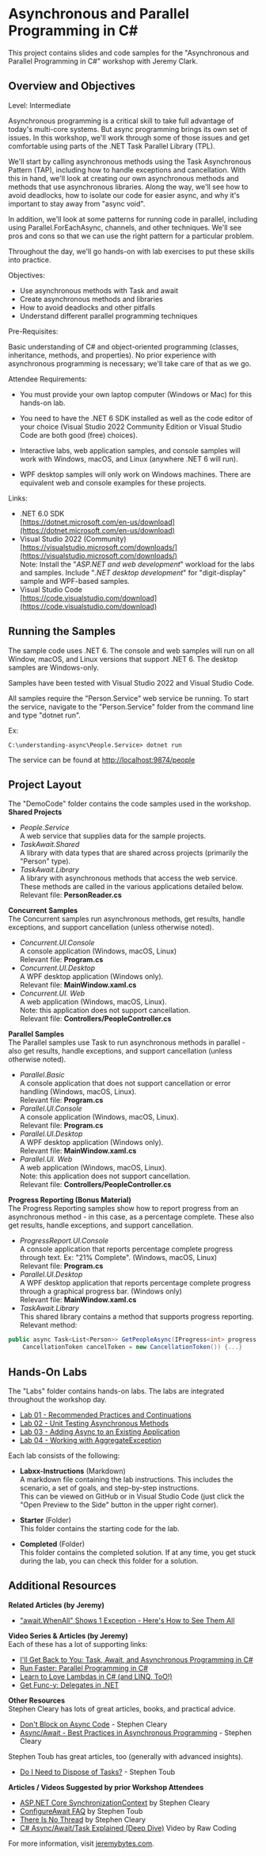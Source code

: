 Asynchronous and Parallel Programming in C#
============================
This project contains slides and code samples for the "Asynchronous and Parallel Programming in C#" workshop with Jeremy Clark.  

Overview and Objectives
-----------------------
Level: Intermediate  

Asynchronous programming is a critical skill to take full advantage of today's multi-core systems. But async programming brings its own set of issues. In this workshop, we'll work through some of those issues and get comfortable using parts of the .NET Task Parallel Library (TPL).  

We'll start by calling asynchronous methods using the Task Asynchronous Pattern (TAP), including how to handle exceptions and cancellation. With this in hand, we'll look at creating our own asynchronous methods and methods that use asynchronous libraries. Along the way, we'll see how to avoid deadlocks, how to isolate our code for easier async, and why it's important to stay away from "async void".  

In addition, we'll look at some patterns for running code in parallel, including using Parallel.ForEachAsync, channels, and other techniques. We'll see pros and cons so that we can use the right pattern for a particular problem.  

Throughout the day, we'll go hands-on with lab exercises to put these skills into practice.  

Objectives:  

* Use asynchronous methods with Task and await  
* Create asynchronous methods and libraries  
* How to avoid deadlocks and other pitfalls  
* Understand different parallel programming techniques  

Pre-Requisites:  

Basic understanding of C# and object-oriented programming (classes, inheritance, methods, and properties). No prior experience with asynchronous programming is necessary; we'll take care of that as we go.  

Attendee Requirements:  

* You must provide your own laptop computer (Windows or Mac) for this hands-on lab.  

* You need to have the .NET 6 SDK installed as well as the code editor of your choice (Visual Studio 2022 Community Edition or Visual Studio Code are both good (free) choices).

* Interactive labs, web application samples, and console samples will work with Windows, macOS, and Linux (anywhere .NET 6 will run).  

* WPF desktop samples will only work on Windows machines. There are equivalent web and console examples for these projects.

Links:

* .NET 6.0 SDK  
[https://dotnet.microsoft.com/en-us/download](https://dotnet.microsoft.com/en-us/download)  
* Visual Studio 2022 (Community)  
[https://visualstudio.microsoft.com/downloads/](https://visualstudio.microsoft.com/downloads/)  
Note: Install the "*ASP.NET and web development*" workload for the labs and samples. Include "*.NET desktop development*" for "digit-display" sample and WPF-based samples.  
* Visual Studio Code  
[https://code.visualstudio.com/download](https://code.visualstudio.com/download)  


Running the Samples
-------------------
The sample code uses .NET 6. The console and web samples will run on all Window, macOS, and Linux versions that support .NET 6. The desktop samples are Windows-only.

Samples have been tested with Visual Studio 2022 and Visual Studio Code.

All samples require the "Person.Service" web service be running. To start the service, navigate to the "Person.Service" folder from the command line and type "dotnet run".

Ex:
```
C:\understanding-async\People.Service> dotnet run
```  

The service can be found at [http://localhost:9874/people](http://localhost:9874/people)

Project Layout
--------------
The "DemoCode" folder contains the code samples used in the workshop.  
**Shared Projects**  
* *People.Service*  
A web service that supplies data for the sample projects.  
* *TaskAwait.Shared*  
A library with data types that are shared across projects (primarily the "Person" type).  
* *TaskAwait.Library*  
A library with asynchronous methods that access the web service. These methods are called in the various applications detailed below.  
Relevant file: **PersonReader.cs**

**Concurrent Samples**  
The Concurrent samples run asynchronous methods, get results, handle exceptions, and support cancellation (unless otherwise noted).
* *Concurrent.UI.Console*  
A console application  (Windows, macOS, Linux)  
Relevant file: **Program.cs**
* *Concurrent.UI.Desktop*  
A WPF desktop application (Windows only).  
Relevant file: **MainWindow.xaml.cs**  
* *Concurrent.UI. Web*  
A web application (Windows, macOS, Linux).  
Note: this application does not support cancellation.  
Relevant file: **Controllers/PeopleController.cs**  

**Parallel Samples**  
The Parallel samples use Task to run asynchronous methods in parallel - also get results, handle exceptions, and support cancellation (unless otherwise noted).
* *Parallel.Basic*  
A console application that does not support cancellation or error handling (Windows, macOS, Linux).  
Relevant file: **Program.cs**
* *Parallel.UI.Console*  
A console application (Windows, macOS, Linux).  
Relevant file: **Program.cs**
* *Parallel.UI.Desktop*  
A WPF desktop application (Windows only).  
Relevant file: **MainWindow.xaml.cs**  
* *Parallel.UI. Web*  
A web application (Windows, macOS, Linux).  
Note: this application does not support cancellation.  
Relevant file: **Controllers/PeopleController.cs**  

**Progress Reporting (Bonus Material)**  
The Progress Reporting samples show how to report progress from an asynchronous method - in this case, as a percentage complete. These also get results, handle exceptions, and support cancellation.
* *ProgressReport.UI.Console*  
A console application that reports percentage complete progress through text. Ex: "21% Complete". (Windows, macOS, Linux)  
Relevant file: **Program.cs**
* *Parallel.UI.Desktop*  
A WPF desktop application that  reports percentage complete progress through a graphical progress bar. (Windows only)  
Relevant file: **MainWindow.xaml.cs**  
* *TaskAwait.Library*  
This shared library contains a method that supports progress reporting.  
Relevant method:
```c#
public async Task<List<Person>> GetPeopleAsync(IProgress<int> progress,
    CancellationToken cancelToken = new CancellationToken()) {...}
```

Hands-On Labs  
--------------
The "Labs" folder contains hands-on labs. The labs are integrated throughout the workshop day.    

* [Lab 01 - Recommended Practices and Continuations](./Labs/Lab01/)
* [Lab 02 - Unit Testing Asynchronous Methods](./Labs/Lab02/)
* [Lab 03 - Adding Async to an Existing Application](./Labs/Lab03/)
* [Lab 04 - Working with AggregateException](./Labs/Lab04/)

Each lab consists of the following:

* **Labxx-Instructions** (Markdown)  
A markdown file containing the lab instructions. This includes the scenario, a set of goals, and step-by-step instructions.  
This can be viewed on GitHub or in Visual Studio Code (just click the "Open Preview to the Side" button in the upper right corner).

* **Starter** (Folder)  
This folder contains the starting code for the lab.

* **Completed** (Folder)  
This folder contains the completed solution. If at any time, you get stuck during the lab, you can check this folder for a solution.

Additional Resources
--------------------
**Related Articles (by Jeremy)**
* ["await.WhenAll" Shows 1 Exception - Here's How to See Them All](https://jeremybytes.blogspot.com/2020/09/await-taskwhenall-shows-one-exception.html)

**Video Series & Articles (by Jeremy)**  
Each of these has a lot of supporting links:  
* [I'll Get Back to You: Task, Await, and Asynchronous Programming in C#](http://www.jeremybytes.com/Demos.aspx#TaskAndAwait)  
* [Run Faster: Parallel Programming in C#](http://www.jeremybytes.com/Demos.aspx#ParallelProgramming)  
* [Learn to Love Lambdas in C# (and LINQ, ToO!)](http://www.jeremybytes.com/Demos.aspx#LLL)  
* [Get Func-y: Delegates in .NET](http://www.jeremybytes.com/Demos.aspx#GF)  

**Other Resources**  
Stephen Cleary has lots of great articles, books, and practical advice.
* [Don't Block on Async Code](https://blog.stephencleary.com/2012/07/dont-block-on-async-code.html) - Stephen Cleary
* [Async/Await - Best Practices in Asynchronous Programming](https://docs.microsoft.com/en-us/archive/msdn-magazine/2013/march/async-await-best-practices-in-asynchronous-programming) - Stephen Cleary

Stephen Toub has great articles, too (generally with advanced insights).
* [Do I Need to Dispose of Tasks?](https://devblogs.microsoft.com/pfxteam/do-i-need-to-dispose-of-tasks/) - Stephen Toub

**Articles / Videos Suggested by prior Workshop Attendees**  
* [ASP.NET Core SynchronizationContext](https://blog.stephencleary.com/2017/03/aspnetcore-synchronization-context.html) by Stephen Cleary  
* [ConfigureAwait FAQ](https://devblogs.microsoft.com/dotnet/configureawait-faq/) by Stephen Toub  
* [There Is No Thread](https://blog.stephencleary.com/2013/11/there-is-no-thread.html) by Stephen Cleary  
* [C# Async/Await/Task Explained (Deep Dive)](https://www.youtube.com/watch?v=il9gl8MH17s) Video by Raw Coding

For more information, visit [jeremybytes.com](http://www.jeremybytes.com).